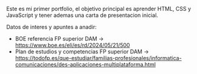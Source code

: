 Este es mi primer portfolio, 
el objetivo principal es aprender HTML, CSS y JavaScript y tener ademas una carta de presentacion inicial.

Datos de interes y apuntes a anadir:
  - BOE referencia FP superior DAM -> https://www.boe.es/eli/es/rd/2024/05/21/500
  - Plan de estudios y competencias FP superior DAM -> https://todofp.es/que-estudiar/familias-profesionales/informatica-comunicaciones/des-aplicaciones-multiplataforma.html
